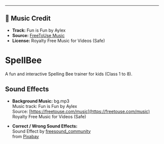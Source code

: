---

## 🎵 Music Credit
- **Track:** Fun is Fun by Aylex  
- **Source:** [FreeToUse Music](https://freetouse.com/music)  
- **License:** Royalty Free Music for Videos (Safe)
# SpellBee

A fun and interactive Spelling Bee trainer for kids (Class 1 to 8).

## Sound Effects

- **Background Music:** bg.mp3  
  Music track: Fun is Fun by Aylex  
  Source: [https://freetouse.com/music](https://freetouse.com/music)  
  Royalty Free Music for Videos (Safe)

- **Correct / Wrong Sound Effects:**  
  Sound Effect by [freesound_community](https://pixabay.com/users/freesound_community-46691455/?utm_source=link-attribution&utm_medium=referral&utm_campaign=music&utm_content=88784)  
  from [Pixabay](https://pixabay.com/sound-effects/?utm_source=link-attribution&utm_medium=referral&utm_campaign=music&utm_content=88784)

